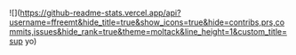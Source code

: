 ![](https://github-readme-stats.vercel.app/api?username=ffreemt&hide_title=true&show_icons=true&hide=contribs,prs,commits,issues&hide_rank=true&theme=moltack&line_height=1&custom_title=sup yo)
